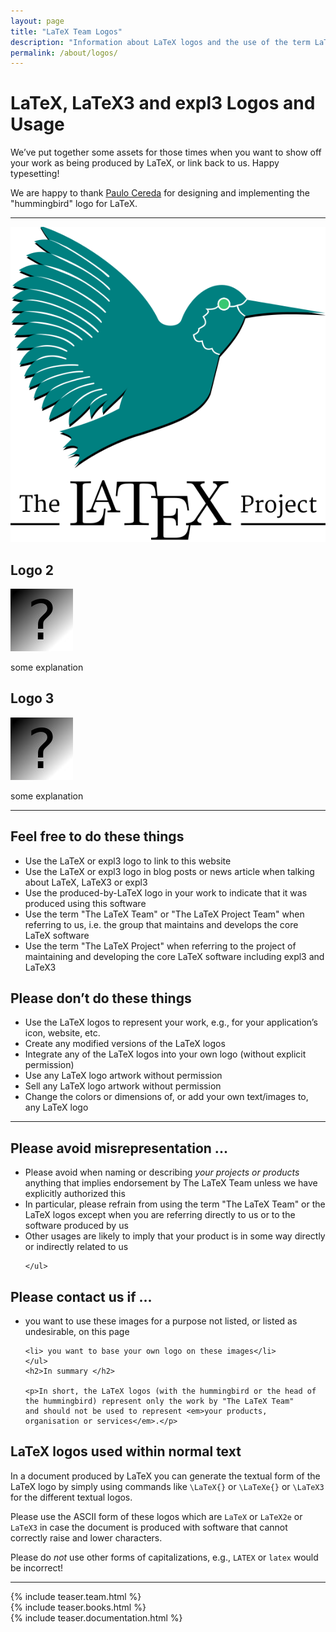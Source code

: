 ```yaml
---
layout: page
title: "LaTeX Team Logos"
description: "Information about LaTeX logos and the use of the term LaTeX Team."
permalink: /about/logos/
---
```


# LaTeX, LaTeX3 and expl3 Logos and Usage

We’ve put together some assets for those times when you want to show
off your work as being produced by LaTeX, or link back to us. Happy
typesetting!

We are happy to thank [Paulo Cereda](https://github.com/cereda) for
designing and implementing the "hummingbird" logo for LaTeX.




***

<div class="row">
  <div class="col cell1of3">
    <a href="latex-project-logo-square.zip"><img src="latex-project-logo_288x288.svg"></a>
  </div>
  <div class="col cell1of3">
    <h2>Logo 2</h2>
    <a href="foo2.zip"><img src="../team/no-image.jpg"></a>
    <p>some explanation</p>
  </div>
  <div class="col cell1of3">
    <h2>Logo 3</h2>
    <a href="foo3.zip"><img src="../team/no-image.jpg"></a>
    <p>some explanation</p>
</div>

<hr />


<div class="row">
  <div class="col cell1of2">
    <h2>Feel free to do these things</h2>
    <ul class="endorse">
    <li>Use the LaTeX or expl3 logo to link to this website</li>
    <li>Use the LaTeX or expl3 logo in blog posts or news article when talking about LaTeX, LaTeX3 or expl3</li>
    <li>Use the produced-by-LaTeX logo in your work to indicate that it was produced using this software</li>
    <li>Use the term "The LaTeX Team" or "The LaTeX Project Team" when referring to us, i.e. the group that maintains and develops the core LaTeX software</li>
    <li>Use the term "The LaTeX Project" when referring to the project of maintaining and developing the core LaTeX software including expl3 and LaTeX3</li>
    </ul>
  </div>
  <div class="col cell1of2">
    <h2>Please don’t do these things</h2>
    <ul class="reject">
    <li>Use the LaTeX logos to represent your work, e.g., for your application’s icon, website, etc.</li>
    <li>Create any modified versions of the LaTeX logos</li>
    <li>Integrate any of the LaTeX logos into your own logo (without explicit permission)</li>
    <li>Use any LaTeX logo artwork without permission</li>
    <li>Sell any LaTeX logo artwork without permission</li>
    <li>Change the colors or dimensions of, or add your own text/images to, any LaTeX logo</li>
    </ul>
  </div>
</div>


<hr />


<div class="row">
  <div class="col cell1of2">
    <h2>Please avoid misrepresentation ...</h2>
    <ul>
   
  <li>Please avoid when naming or describing <em>your projects or
  products</em> anything that implies endorsement by The LaTeX Team unless we have
  explicitly authorized this</li>
    
  <li>In particular, please refrain from using the term "The LaTeX
  Team" or the LaTeX logos except when you are referring
  directly to us or to the software produced by us</li>

  <li>Other usages are likely to imply that
  your product is in some way directly or indirectly related
  to us</li>

    </ul>
  </div>
  <div class="col cell1of2">
    <h2>Please contact us if ... </h2>
    <ul>
    <li> you want to use these images for a purpose not listed, or
    listed as undesirable, on this page</li>
    
    <li> you want to base your own logo on these images</li>
    </ul>
    <h2>In summary </h2>
    
    <p>In short, the LaTeX logos (with the hummingbird or the head of
    the hummingbird) represent only the work by "The LaTeX Team"
    and should not be used to represent <em>your products,
    organisation or services</em>.</p>
  </div>
</div>



<h2> LaTeX logos used within normal text</h2>

<p>In a document produced by LaTeX you can generate the textual form
of the LaTeX logo by simply using commands like
<code class="highlighter-rouge">\LaTeX{}</code> or
<code class="highlighter-rouge">\LaTeXe{}</code> or
<code class="highlighter-rouge">\LaTeX3</code> for the different textual logos.</p>

<p>Please use the ASCII form of these logos which are
<code class="highlighter-rouge">LaTeX</code> or
<code class="highlighter-rouge">LaTeX2e</code> or
<code class="highlighter-rouge">LaTeX3</code>
in case the document is produced with software that
cannot correctly raise and lower characters.</p>

<p>Please do <em>not</em> use other forms of capitalizations,
e.g.,
<code class="highlighter-rouge">LATEX</code> or
<code class="highlighter-rouge">latex</code> would be incorrect!</p>


<hr>

<div class="row teaser">
  <section class="col cell1of3">{% include teaser.team.html %}</section>
  <section class="col cell1of3">{% include teaser.books.html %}</section>
  <section class="col cell1of3">{% include teaser.documentation.html %}</section>
</div>
